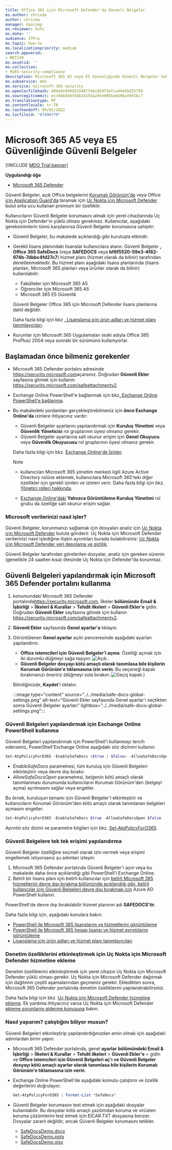 ```yaml
---
title: Office 365 için Microsoft Defender'da Güvenli Belgeler
ms.author: chrisda
author: chrisda
manager: dansimp
ms.reviewer: kshi
ms.date: ''
audience: ITPro
ms.topic: how-to
ms.localizationpriority: medium
search.appverid:
- MET150
ms.assetid: ''
ms.collection:
- M365-security-compliance
description: Microsoft 365 A5 veya E5 Güvenliğinde Güvenli Belgeler hakkında bilgi edinin.
ms.subservice: mdo
ms.service: microsoft-365-security
ms.openlocfilehash: e89a9194956334877e6c85d73afca44dd5d25759
ms.sourcegitcommit: ecc04b5b8f84b34255a2d5e90b5ab596af0d16c7
ms.translationtype: MT
ms.contentlocale: tr-TR
ms.lasthandoff: 09/01/2022
ms.locfileid: "67496779"
---
```

# <a name="safe-documents-in-microsoft-365-a5-or-e5-security"></a>Microsoft 365 A5 veya E5 Güvenliğinde Güvenli Belgeler

[!INCLUDE [MDO Trial banner](../includes/mdo-trial-banner.md)]

**Uygulandığı öğe**
- [Microsoft 365 Defender](../defender/microsoft-365-defender.md)

Güvenli Belgeler, açık Office belgelerini [Korumalı Görünüm'de](https://support.microsoft.com/office/d6f09ac7-e6b9-4495-8e43-2bbcdbcb6653) veya Office [için Application Guard'da](https://support.microsoft.com/topic/9e0fb9c2-ffad-43bf-8ba3-78f785fdba46) taramak için [Uç Nokta için Microsoft Defender](/windows/security/threat-protection/microsoft-defender-atp/microsoft-defender-advanced-threat-protection) bulut arka ucu kullanan premium bir özelliktir.

Kullanıcıların Güvenli Belgeler korumasını almak için yerel cihazlarında Uç Nokta için Defender'ın yüklü olması gerekmez. Kullanıcılar, aşağıdaki gereksinimlerin tümü karşılanırsa Güvenli Belgeler korumasına sahiptir:

- Güvenli Belgeler, bu makalede açıklandığı gibi kuruluşta etkindir.
- Gerekli lisans planındaki lisanslar kullanıcılara atanır. Güvenli Belgeler **, Office 365 SafeDocs** (veya **SAFEDOCS** veya **bf6f5520-59e3-4f82-974b-7dbbc4fd27c7**) hizmet planı (hizmet olarak da bilinir) tarafından denetlenmektedir. Bu hizmet planı aşağıdaki lisans planlarında (lisans planları, Microsoft 365 planları veya ürünler olarak da bilinir) kullanılabilir:
  - Fakülteler için Microsoft 365 A5
  - Öğrenciler için Microsoft 365 A5
  - Microsoft 365 E5 Güvenlik

  Güvenli Belgeler Office 365 için Microsoft Defender lisans planlarına dahil değildir.

  Daha fazla bilgi için bkz [. Lisanslama için ürün adları ve hizmet planı tanımlayıcıları](/azure/active-directory/enterprise-users/licensing-service-plan-reference).

- Kurumlar için Microsoft 365 Uygulamaları (eski adıyla Office 365 ProPlus) 2004 veya sonraki bir sürümünü kullanıyorlar.

## <a name="what-do-you-need-to-know-before-you-begin"></a>Başlamadan önce bilmeniz gerekenler

- Microsoft 365 Defender portalını adresinde <https://security.microsoft.com>açarsınız. Doğrudan **Güvenli Ekler** sayfasına gitmek için kullanın <https://security.microsoft.com/safeattachmentv2>.

- Exchange Online PowerShell'e bağlanmak için bkz[. Exchange Online PowerShell'e bağlanma](/powershell/exchange/connect-to-exchange-online-powershell).

- Bu makaledeki yordamları gerçekleştirebilmeniz için **önce Exchange Online'da** izinlere ihtiyacınız vardır:
  - Güvenli Belgeler ayarlarını yapılandırmak için **Kuruluş Yönetimi** veya **Güvenlik Yöneticisi** rol gruplarının üyesi olmanız gerekir.
  - Güvenli Belgeler ayarlarına salt okunur erişim için **Genel Okuyucu** veya **Güvenlik Okuyucusu** rol gruplarının üyesi olmanız gerekir.

  Daha fazla bilgi için bkz. [Exchange Online'de İzinler](/exchange/permissions-exo/permissions-exo).

  > [!NOTE]
  >
  > - kullanıcıları Microsoft 365 yönetim merkezi ilgili Azure Active Directory rolüne eklemek, kullanıcılara Microsoft 365'teki diğer özellikler için gerekli izinleri _ve_ izinleri verir. Daha fazla bilgi için bkz. [Yönetici rolleri hakkında](../../admin/add-users/about-admin-roles.md).
  >
  > - [Exchange Online'daki](/Exchange/permissions-exo/permissions-exo#role-groups) **Yalnızca Görüntüleme Kuruluş Yönetimi** rol grubu da özelliğe salt okunur erişim sağlar.

### <a name="how-does-microsoft-handle-your-data"></a>Microsoft verilerinizi nasıl işler?

Güvenli Belgeler, korunmanızı sağlamak için dosyaları analiz için [Uç Nokta için Microsoft Defender](/windows/security/threat-protection/microsoft-defender-atp/microsoft-defender-advanced-threat-protection) buluta gönderir. Uç Nokta için Microsoft Defender verilerinizi nasıl işlediğine ilişkin ayrıntıları burada bulabilirsiniz: [Uç Nokta için Microsoft Defender veri depolama ve gizlilik](/windows/security/threat-protection/microsoft-defender-atp/data-storage-privacy).

Güvenli Belgeler tarafından gönderilen dosyalar, analiz için gereken sürenin (genellikle 24 saatten kısa) ötesinde Uç Nokta için Defender'da korunmaz.

## <a name="use-the-microsoft-365-defender-portal-to-configure-safe-documents"></a>Güvenli Belgeleri yapılandırmak için Microsoft 365 Defender portalını kullanma

1. konumundaki Microsoft 365 Defender portalında<https://security.microsoft.com>, İlkeler **bölümünde** **Email & İşbirliği** \> **İlkeleri & Kurallar** \> **Tehdit ilkeleri** \> **Güvenli Ekler'e** gidin. Doğrudan **Güvenli Ekler** sayfasına gitmek için kullanın <https://security.microsoft.com/safeattachmentv2>.

2. **Güvenli Ekler** sayfasında **Genel ayarlar'a** tıklayın.

3. Görüntülenen **Genel ayarlar** açılır penceresinde aşağıdaki ayarları yapılandırın:
   - **Office istemcileri için Güvenli Belgeler'i açma**: Özelliği açmak için iki durumlu düğmeyi sağa taşıyın: ![Açık.](../../media/scc-toggle-on.png).
   - **Güvenli Belgeler dosyayı kötü amaçlı olarak tanımlasa bile kişilerin Korumalı Görünüm'e tıklamasına izin verin**: Bu seçeneği kapalı bırakmanızı öneririz (düğmeyi sola bırakın: ![Geçiş kapalı.](../../media/scc-toggle-off.png))

   Bitirdiğinizde, **Kaydet**'i tıklatın.

   :::image type="content" source="../../media/safe-docs-global-settings.png" alt-text="Güvenli Ekler sayfasında Genel ayarlar'ı seçtikten sonra Güvenli Belgeler ayarları" lightbox="../../media/safe-docs-global-settings.png":::

### <a name="use-exchange-online-powershell-to-configure-safe-documents"></a>Güvenli Belgeleri yapılandırmak için Exchange Online PowerShell kullanma

Güvenli Belgeleri yapılandırmak için PowerShell'i kullanmayı tercih ederseniz, PowerShell'Exchange Online aşağıdaki söz dizimini kullanın:

```powershell
Set-AtpPolicyForO365 -EnableSafeDocs <$true | $false> -AllowSafeDocsOpen <$true | $false>
```

- _EnableSafeDocs_ parametresi, tüm kuruluş için Güvenli Belgeleri etkinleştirir veya devre dışı bırakır.
- _AllowSafeDocsOpen_ parametresi, belgenin kötü amaçlı olarak tanımlanması durumunda kullanıcıların Korumalı Görünüm'den (belgeyi açma) ayrılmasını sağlar veya engeller.

Bu örnek, kuruluşun tamamı için Güvenli Belgeler'i etkinleştirir ve kullanıcıların Korumalı Görünüm'den kötü amaçlı olarak tanımlanan belgeleri açmasını engeller.

```powershell
Set-AtpPolicyForO365 -EnableSafeDocs $true -AllowSafeDocsOpen $false
```

Ayrıntılı söz dizimi ve parametre bilgileri için bkz. [Set-AtpPolicyForO365](/powershell/module/exchange/set-atppolicyforo365).

### <a name="configure-individual-access-to-safe-documents"></a>Güvenli Belgelere tek tek erişimi yapılandırma

Güvenli Belgeler özelliğine seçmeli olarak izin vermek veya erişimi engellemek istiyorsanız şu adımları izleyin:

1. Microsoft 365 Defender portalında Güvenli Belgeler'i açın veya bu makalede daha önce açıklandığı gibi PowerShell'i Exchange Online.
2. Belirli bir lisans planı için belirli kullanıcılar için [belirli Microsoft 365 hizmetlerini devre dışı bırakma bölümünde açıklandığı gibi, belirli kullanıcılar için Güvenli Belgeleri devre dışı bırakmak için](/microsoft-365/enterprise/disable-access-to-services-with-microsoft-365-powershell#disable-specific-microsoft-365-services-for-specific-users-for-a-specific-licensing-plan) Azure AD PowerShell kullanın.

  PowerShell'de devre dışı bırakılabilir hizmet planının adı **SAFEDOCS'tir**.

Daha fazla bilgi için, aşağıdaki konulara bakın:

- [PowerShell ile Microsoft 365 lisanslarını ve hizmetlerini görüntüleme](/microsoft-365/enterprise/view-licenses-and-services-with-microsoft-365-powershell)
- [PowerShell ile Microsoft 365 hesap lisansı ve hizmet ayrıntılarını görüntüleme](/microsoft-365/enterprise/view-account-license-and-service-details-with-microsoft-365-powershell)
- [Lisanslama için ürün adları ve hizmet planı tanımlayıcıları](/azure/active-directory/enterprise-users/licensing-service-plan-reference)

### <a name="onboard-to-the-microsoft-defender-for-endpoint-service-to-enable-auditing-capabilities"></a>Denetim özelliklerini etkinleştirmek için Uç Nokta için Microsoft Defender hizmetine ekleme

Denetim özelliklerini etkinleştirmek için yerel cihazın Uç Nokta için Microsoft Defender yüklü olması gerekir. Uç Nokta için Microsoft Defender dağıtmak için dağıtımın çeşitli aşamalarından geçmeniz gerekir. Ekledikten sonra, Microsoft 365 Defender portalında denetim özelliklerini yapılandırabilirsiniz.

Daha fazla bilgi için bkz. [Uç Nokta için Microsoft Defender hizmetine ekleme](/microsoft-365/security/defender-endpoint/onboarding). Ek yardıma ihtiyacınız varsa Uç Nokta için Microsoft Defender [ekleme sorunlarını giderme konusuna](/microsoft-365/security/defender-endpoint/troubleshoot-onboarding) bakın.

### <a name="how-do-i-know-this-worked"></a>Nasıl yaparım? çalıştığını biliyor musun?

Güvenli Belgeleri etkinleştirip yapılandırdığınızdan emin olmak için aşağıdaki adımlardan birini yapın:

- Microsoft 365 Defender portalında, genel **ayarlar** **bölümündeki Email &** **İşbirliği** \> **İlkeleri & Kurallar** \> **Tehdit ilkeleri** \> **Güvenli Ekler'e** \> gidin ve **Office istemcileri için Güvenli Belgeleri aç'ı** **ve Güvenli Belgeler dosyayı kötü amaçlı ayarlar olarak tanımlasa bile kişilerin Korumalı Görünüm'e tıklamasına izin verin**.

- Exchange Online PowerShell'de aşağıdaki komutu çalıştırın ve özellik değerlerini doğrulayın:

  ```powershell
  Get-AtpPolicyForO365 | Format-List *SafeDocs*
  ```

- Güvenli Belgeler korumasını test etmek için aşağıdaki dosyalar kullanılabilir. Bu dosyalar kötü amaçlı yazılımdan koruma ve virüsten koruma çözümlerini test etmek için EICAR.TXT dosyasına benzer. Dosyalar zararlı değildir, ancak Güvenli Belgeler korumasını tetikler.

  - [SafeDocsDemo.docx](https://github.com/MicrosoftDocs/microsoft-365-docs/raw/public/microsoft-365/downloads/SafeDocsDemo.docx)
  - [SafeDocsDemo.pptx](https://github.com/MicrosoftDocs/microsoft-365-docs/raw/public/microsoft-365/downloads/SafeDocsDemo.pptx)
  - [SafeDocsDemo.xlsx](https://github.com/MicrosoftDocs/microsoft-365-docs/raw/public/microsoft-365/downloads/SafeDocsDemo.xlsx)
